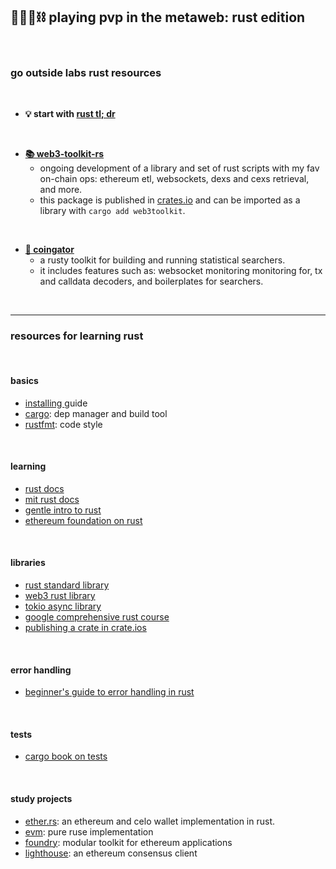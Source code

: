 ## 🥷🏻🎸⛓️ playing pvp in the metaweb: rust edition

<br>


### go outside labs rust resources

<br>

* **💡 start with [rust tl; dr](rust_tldr.md)**

<br>

* **[📚 web3-toolkit-rs](web3toolkit)**
    - ongoing development of a library and set of rust scripts with my fav on-chain ops: ethereum etl, websockets, dexs and cexs retrieval, and more.
    - this package is published in [crates.io](https://crates.io/crates/web3toolkit) and can be imported as a library with `cargo add web3toolkit`.

<br>

* **[🤖 coingator](https://github.com/go-outside-labs/searcher-coingator-rs)**
    - a rusty toolkit for building and running statistical searchers.
    - it includes features such as: websocket monitoring monitoring for, tx and calldata decoders, and boilerplates for searchers.

<br>



----

### resources for learning rust

<br>

#### basics

* [installing ](https://web.mit.edu/rust-lang_v1.25/arch/amd64_ubuntu1404/share/doc/rust/html/book/second-edition/ch01-01-installation.html) guide
* [cargo](https://doc.rust-lang.org/cargo/): dep manager and build tool
* [rustfmt](https://github.com/rust-lang/rustfmt): code style

<br>

#### learning


* [rust docs](https://doc.rust-lang.org/stable/book/)
* [mit rust docs](https://web.mit.edu/rust-lang_v1.25/arch/amd64_ubuntu1404/share/doc/rust/html/book/index.html)
* [gentle intro to rust](https://stevedonovan.github.io/rust-gentle-intro/readme.html)
* [ethereum foundation on rust](https://ethereum.org/en/developers/docs/programming-languages/rust/)


<br>

#### libraries

* [rust standard library](https://doc.rust-lang.org/std/index.html)
* [web3 rust library](https://github.com/tomusdrw/rust-web3)
* [tokio async library](https://tokio.rs/tokio/tutorial/async)
* [google comprehensive rust course](https://github.com/google/comprehensive-rust)
* [publishing a crate in crate.ios](https://doc.rust-lang.org/cargo/reference/publishing.html)


<br>

#### error handling

* [beginner's guide to error handling in rust](https://www.sheshbabu.com/posts/rust-error-handling/)

<br>

#### tests

* [cargo book on tests](https://doc.rust-lang.org/cargo/guide/tests.html)


<br>

#### study projects

* [ether.rs](https://github.com/gakonst/ethers-rs): an ethereum and celo wallet implementation in rust.
* [evm](https://github.com/rust-blockchain/evm): pure ruse implementation
* [foundry](https://github.com/foundry-rs/foundry): modular toolkit for ethereum applications
* [lighthouse](https://github.com/sigp/lighthouse): an ethereum consensus client
